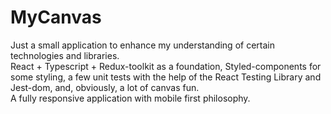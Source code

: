 # MyCanvas

Just a small application to enhance my understanding of certain technologies and libraries.  
React + Typescript + Redux-toolkit as a foundation, Styled-components for some styling, a few unit tests with the help of the React Testing Library and Jest-dom, and, obviously, a lot of canvas fun.  
A fully responsive application with mobile first philosophy.
